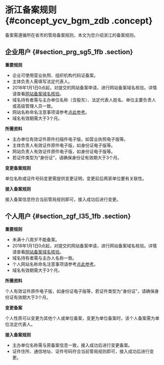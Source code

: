 # 浙江备案规则 {#concept_ycv_bgm_zdb .concept}

备案需遵循所在省市的管局备案规则，本文为您介绍浙江的备案规则。

## 企业用户 {#section_prg_sg5_1fb .section}

 **重要规则** 

-   企业可使用营业执照、组织机构代码证备案。
-   主体负责人需填写法定代表人。
-   2018年1月1日0点起，对提交的网站备案申请，进行网站备案域名核验。详情请查看[网站备案域名核验](../../../../cn.zh-CN/管理查看ICP备案信息/备案信息核查/域名核验.md)。
-   域名持有者需与主办单位名称（含股东）、法定代表人姓名、单位主要负责人或高级管理人员一致。
-   网站名称命名注意事项请参考[点此参考](../../../../cn.zh-CN/ICP备案流程（PC端）/填写主体信息和网站信息.md#section_hxd_kvr_zdb)。
-   域名有效期需大于3个月。

 **所需资料** 

-   主办单位有效证件原件扫描件电子版，如营业执照电子版等。
-   主体负责人有效证件原件电子版，如身份证电子版等。
-   网站负责人有效证件原件电子版，如身份证电子版等。
-   若证件类型为“身份证”，请确保身份证有效期大于3个月。

 **变更备案规则** 

单位名称或证件号码变更需提供变更证明，变更前后两家单位要有关联性。

 **接入备案规则** 

接入备案信息符合当前管局规则即可，接入成功后进行变更。

## 个人用户 {#section_zgf_l35_1fb .section}

 **重要规则** 

-   未满十八周岁不能备案。
-   2018年1月1日0点起，对提交的网站备案申请，进行网站备案域名核验。详情请查看[网站备案域名核验](../../../../cn.zh-CN/管理查看ICP备案信息/备案信息核查/域名核验.md)。
-   域名持有者需与主办人名称一致。
-   个人网站名称命名注意事项请参考[点此参考](../../../../cn.zh-CN/ICP备案流程（PC端）/填写主体信息和网站信息.md#section_rdk_mvr_zdb)。
-   域名有效期需大于3个月。

 **所需资料** 

个人有效证件原件电子版，如身份证电子版等，若证件类型为“身份证”，请确保身份证有效期大于3个月。

 **变更备案** 

个人性质可以变更为其他个人或单位备案，变更为单位备案时，该个人备案需为单位法定代表人。

 **接入备案规则** 

-   主办单位名称需与原备案信息一致，接入成功后进行变更备案。
-   证件住所、通信地址、证件号码符合当前管局规则即可，接入成功后进行变更。

